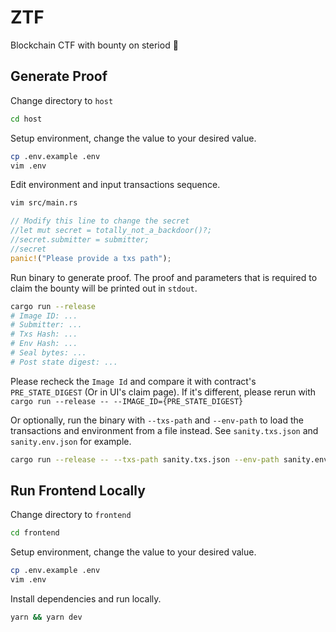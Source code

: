 # ZTF

Blockchain CTF with bounty on steriod 💪

## Generate Proof

Change directory to `host`

```bash
cd host
```

Setup environment, change the value to your desired value.

```bash
cp .env.example .env
vim .env
```

Edit environment and input transactions sequence.

```bash
vim src/main.rs
```

```rust
// Modify this line to change the secret
//let mut secret = totally_not_a_backdoor()?;
//secret.submitter = submitter;
//secret
panic!("Please provide a txs path");
```

Run binary to generate proof. The proof and parameters that is required to claim the bounty will be printed out in `stdout`.

```bash
cargo run --release
# Image ID: ...
# Submitter: ...
# Txs Hash: ...
# Env Hash: ...
# Seal bytes: ...
# Post state digest: ...
```

Please recheck the `Image Id` and compare it with contract's `PRE_STATE_DIGEST` (Or in UI's claim page). If it's different, please rerun with `cargo run --release -- --IMAGE_ID={PRE_STATE_DIGEST}`

Or optionally, run the binary with `--txs-path` and `--env-path` to load the transactions and environment from a file instead. See `sanity.txs.json` and `sanity.env.json` for example.

```bash
cargo run --release -- --txs-path sanity.txs.json --env-path sanity.env.json
```

## Run Frontend Locally

Change directory to `frontend`

```bash
cd frontend
```

Setup environment, change the value to your desired value.

```bash
cp .env.example .env
vim .env
```

Install dependencies and run locally.

```bash
yarn && yarn dev
```
